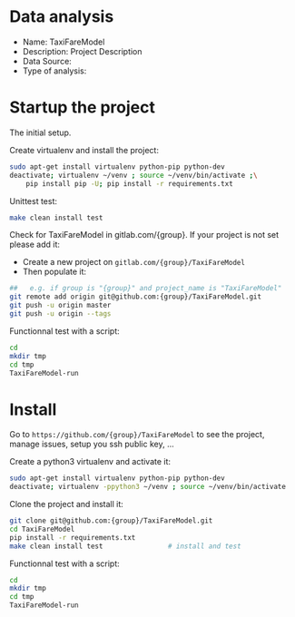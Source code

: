 # Data analysis
- Name: TaxiFareModel
- Description: Project Description
- Data Source:
- Type of analysis:


# Startup the project

The initial setup.

Create virtualenv and install the project:
```bash
sudo apt-get install virtualenv python-pip python-dev
deactivate; virtualenv ~/venv ; source ~/venv/bin/activate ;\
    pip install pip -U; pip install -r requirements.txt
```

Unittest test:
```bash
make clean install test
```

Check for TaxiFareModel in gitlab.com/{group}.
If your project is not set please add it:

- Create a new project on `gitlab.com/{group}/TaxiFareModel`
- Then populate it:

```bash
##   e.g. if group is "{group}" and project_name is "TaxiFareModel"
git remote add origin git@github.com:{group}/TaxiFareModel.git
git push -u origin master
git push -u origin --tags
```

Functionnal test with a script:

```bash
cd
mkdir tmp
cd tmp
TaxiFareModel-run
```

# Install

Go to `https://github.com/{group}/TaxiFareModel` to see the project, manage issues,
setup you ssh public key, ...

Create a python3 virtualenv and activate it:

```bash
sudo apt-get install virtualenv python-pip python-dev
deactivate; virtualenv -ppython3 ~/venv ; source ~/venv/bin/activate
```

Clone the project and install it:

```bash
git clone git@github.com:{group}/TaxiFareModel.git
cd TaxiFareModel
pip install -r requirements.txt
make clean install test                # install and test
```
Functionnal test with a script:

```bash
cd
mkdir tmp
cd tmp
TaxiFareModel-run
```
